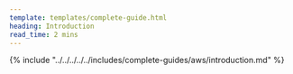 ```yaml
---
template: templates/complete-guide.html
heading: Introduction
read_time: 2 mins
---
```


{% include "../../../../../includes/complete-guides/aws/introduction.md" %}
